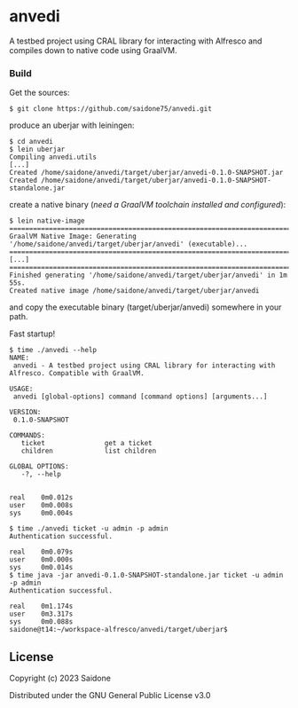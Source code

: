 # anvedi

A testbed project using CRAL library for interacting with Alfresco and compiles down to native code using GraalVM.

### Build
Get the sources:
```console
$ git clone https://github.com/saidone75/anvedi.git
```
produce an uberjar with leiningen:
```console
$ cd anvedi
$ lein uberjar
Compiling anvedi.utils
[...]
Created /home/saidone/anvedi/target/uberjar/anvedi-0.1.0-SNAPSHOT.jar
Created /home/saidone/anvedi/target/uberjar/anvedi-0.1.0-SNAPSHOT-standalone.jar
```
create a native binary (*need a GraalVM toolchain installed and configured*):
```console
$ lein native-image
========================================================================================================================
GraalVM Native Image: Generating '/home/saidone/anvedi/target/uberjar/anvedi' (executable)...
========================================================================================================================
[...]
========================================================================================================================
Finished generating '/home/saidone/anvedi/target/uberjar/anvedi' in 1m 55s.
Created native image /home/saidone/anvedi/target/uberjar/anvedi
```
and copy the executable binary (target/uberjar/anvedi) somewhere in your path.

Fast startup!
```console
$ time ./anvedi --help
NAME:
 anvedi - A testbed project using CRAL library for interacting with Alfresco. Compatible with GraalVM.

USAGE:
 anvedi [global-options] command [command options] [arguments...]

VERSION:
 0.1.0-SNAPSHOT

COMMANDS:
   ticket               get a ticket
   children             list children

GLOBAL OPTIONS:
   -?, --help


real    0m0.012s
user    0m0.008s
sys     0m0.004s
```
```console
$ time ./anvedi ticket -u admin -p admin
Authentication successful.

real    0m0.079s
user    0m0.000s
sys     0m0.014s
$ time java -jar anvedi-0.1.0-SNAPSHOT-standalone.jar ticket -u admin -p admin
Authentication successful.

real    0m1.174s
user    0m3.317s
sys     0m0.088s
saidone@t14:~/workspace-alfresco/anvedi/target/uberjar$
```
## License
Copyright (c) 2023 Saidone

Distributed under the GNU General Public License v3.0